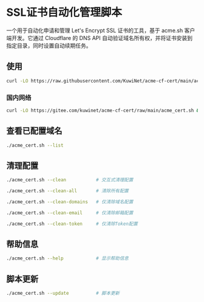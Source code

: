 # SSL证书自动化管理脚本

一个用于自动化申请和管理 Let's Encrypt SSL 证书的工具，基于 acme.sh 客户端开发。它通过 Cloudflare 的 DNS API 自动验证域名所有权，并将证书安装到指定目录，同时设置自动续期任务。

## 使用
```bash
curl -LO https://raw.githubusercontent.com/KuwiNet/acme-cf-cert/main/acme_cert.sh && chmod +x acme_cert.sh && ./acme_cert.sh
```
### 国内网络
```bash
curl -LO https://gitee.com/kuwinet/acme-cf-cert/raw/main/acme_cert.sh && chmod +x acme_cert.sh && ./acme_cert.sh
```

## 查看已配置域名
```bash
./acme_cert.sh --list
```

## 清理配置
```bash
./acme_cert.sh --clean           # 交互式清理配置
```
```bash
./acme_cert.sh --clean-all       # 清除所有配置
```
```bash
./acme_cert.sh --clean-domains   # 仅清除域名配置
```
```bash
./acme_cert.sh --clean-email     # 仅清除邮箱配置
```
```bash
./acme_cert.sh --clean-token     # 仅清除Token配置
```

## 帮助信息
```bash
./acme_cert.sh --help            # 显示帮助信息
```

## 脚本更新
```bash
./acme_cert.sh --update          # 脚本更新
```
